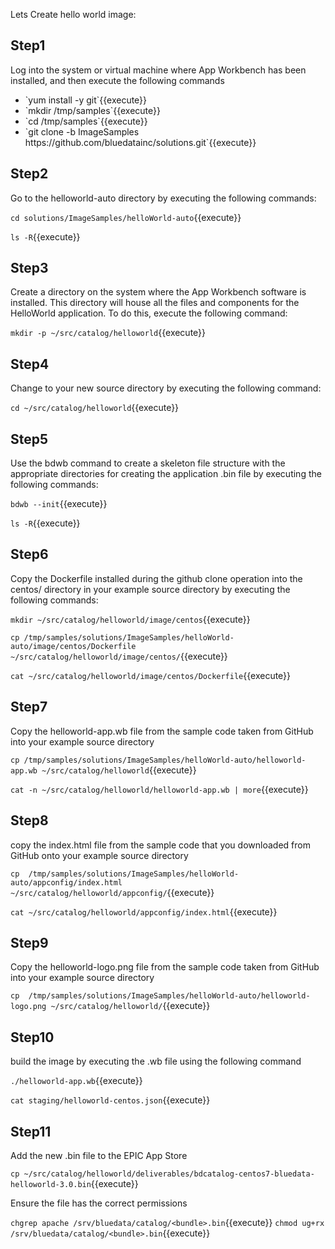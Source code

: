 Lets Create hello world image:

<h2>Step1</h2>
Log into the system or virtual machine where App Workbench has been installed, and then execute the following commands
<ul>
  <li>`yum install -y git`{{execute}}</li>
  <li>`mkdir /tmp/samples`{{execute}}</li>
  <li>`cd /tmp/samples`{{execute}}</li>
  <li>`git clone -b ImageSamples https://github.com/bluedatainc/solutions.git`{{execute}}</li>
</ul>
<h2>Step2</h2>
Go to the helloworld-auto directory by executing the following commands:

`cd solutions/ImageSamples/helloWorld-auto`{{execute}}

`ls -R`{{execute}}

<h2>Step3</h2>
Create a directory on the system where the App Workbench software is installed. This directory will house all the files and components for the HelloWorld application. To do this, execute the following command:

`mkdir -p ~/src/catalog/helloworld`{{execute}}

<h2>Step4</h2>
Change to your new source directory by executing the following command:

`cd ~/src/catalog/helloworld`{{execute}}
<h2>Step5</h2>
Use the bdwb command to create a skeleton file structure with the appropriate directories for creating the application .bin file by executing the following commands:

`bdwb --init`{{execute}}

`ls -R`{{execute}}

<h2>Step6</h2>
Copy the Dockerfile installed during the github clone operation into the centos/ directory in your example source directory by executing   the following commands:

`mkdir ~/src/catalog/helloworld/image/centos`{{execute}}

`cp /tmp/samples/solutions/ImageSamples/helloWorld-auto/image/centos/Dockerfile  ~/src/catalog/helloworld/image/centos/`{{execute}}

`cat ~/src/catalog/helloworld/image/centos/Dockerfile`{{execute}}

<h2>Step7</h2>
Copy the helloworld-app.wb file from the sample code taken from GitHub into your example source directory

`cp /tmp/samples/solutions/ImageSamples/helloWorld-auto/helloworld-app.wb ~/src/catalog/helloworld`{{execute}}

`cat -n ~/src/catalog/helloworld/helloworld-app.wb | more`{{execute}}

<h2>Step8</h2>
copy the index.html file from the sample code that you downloaded from GitHub onto your example source directory

`cp  /tmp/samples/solutions/ImageSamples/helloWorld-auto/appconfig/index.html ~/src/catalog/helloworld/appconfig/`{{execute}}

`cat ~/src/catalog/helloworld/appconfig/index.html`{{execute}}

<h2>Step9</h2>
Copy the helloworld-logo.png file from the sample code taken from GitHub into your example source directory

`cp  /tmp/samples/solutions/ImageSamples/helloWorld-auto/helloworld-logo.png ~/src/catalog/helloworld/`{{execute}}

<h2>Step10</h2>
build the image by executing the .wb file using the following command

`./helloworld-app.wb`{{execute}}

`cat staging/helloworld-centos.json`{{execute}}

<h2>Step11</h2>

Add the new .bin file to the EPIC App Store

`cp ~/src/catalog/helloworld/deliverables/bdcatalog-centos7-bluedata-helloworld-3.0.bin`{{execute}}

Ensure the file has the correct permissions

`chgrep apache /srv/bluedata/catalog/<bundle>.bin`{{execute}}
`chmod ug+rx /srv/bluedata/catalog/<bundle>.bin`{{execute}}







